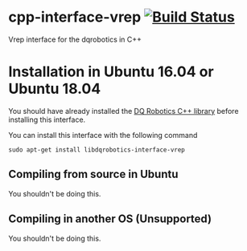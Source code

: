 # cpp-interface-vrep [![Build Status](https://travis-ci.com/dqrobotics/cpp-interface-vrep.svg?branch=master)](https://travis-ci.com/dqrobotics/cpp-interface-vrep)
Vrep interface for the dqrobotics in C++

# Installation in Ubuntu 16.04 or Ubuntu 18.04

You should have already installed the [DQ Robotics C++ library](https://github.com/dqrobotics/cpp) before installing this interface.

You can install this interface with the following command
```
sudo apt-get install libdqrobotics-interface-vrep
```

## Compiling from source in Ubuntu

You shouldn't be doing this.


## Compiling in another OS (Unsupported)

You shouldn't be doing this.
